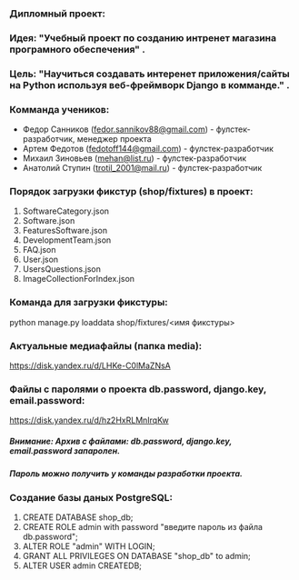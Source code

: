 ### Дипломный проект:

### Идея: "Учебный проект по созданию интренет магазина програмного обеспечения" .

### Цель: "Научиться создавать интеренет приложения/сайты на Python используя веб-фреймворк Django в комманде." .

### Комманда учеников:
- Федор Санников (fedor.sannikov88@gmail.com) - фулстек-разработчик, менеджер проекта 
- Артем Федотов (fedotoff144@gmail.com) - фулстек-разработчик 
- Михаил Зиновьев (mehan@list.ru) - фулстек-разработчик 
- Анатолий Ступин (trotil_2001@mail.ru) - фулстек-разработчик

### Порядок загрузки фикстур (shop/fixtures) в проект:

1. SoftwareCategory.json
2. Software.json
3. FeaturesSoftware.json
4. DevelopmentTeam.json
5. FAQ.json
6. User.json
7. UsersQuestions.json
8. ImageCollectionForIndex.json

### Команда для загрузки фикстуры:
python manage.py loaddata shop/fixtures/<имя фикстуры>

### Актуальные медиафайлы (папка media):
https://disk.yandex.ru/d/LHKe-C0lMaZNsA

### Файлы с паролями о проекта db.password, django.key, email.password:
https://disk.yandex.ru/d/hz2HxRLMnIrqKw

##### Внимание: Архив с файлами: db.password, django.key, email.password запаролен.
##### Пароль можно получить у команды разработки проекта.

### Создание базы даных PostgreSQL:
1. CREATE DATABASE shop_db;
2. CREATE ROLE admin with password "введите пароль из файла db.password";
3. ALTER ROLE "admin" WITH LOGIN;
4. GRANT ALL PRIVILEGES ON DATABASE "shop_db" to admin;
5. ALTER USER admin CREATEDB;

